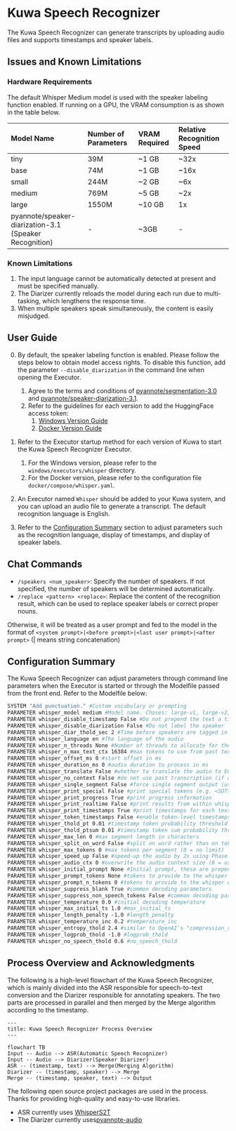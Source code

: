 # Kuwa Speech Recognizer

The Kuwa Speech Recognizer can generate transcripts by uploading audio files and supports timestamps and speaker labels.

## Issues and Known Limitations
### Hardware Requirements
The default Whisper Medium model is used with the speaker labeling function enabled. If running on a GPU, the VRAM consumption is as shown in the table below.

| Model Name | Number of Parameters | VRAM Required | Relative Recognition Speed |
| :------ | :------ | :------ | :------ |
| tiny | 39M | ~1 GB | ~32x |
| base | 74M | ~1 GB | ~16x |
| small | 244M | ~2 GB | ~6x |
| medium | 769M | ~5 GB | ~2x |
| large | 1550M | ~10 GB | 1x |
| pyannote/speaker-diarization-3.1<br>(Speaker Recognition) | - | ~3GB | - |

### Known Limitations
1. The input language cannot be automatically detected at present and must be specified manually.
2. The Diarizer currently reloads the model during each run due to multi-tasking, which lengthens the response time.
3. When multiple speakers speak simultaneously, the content is easily misjudged.

## User Guide
0. By default, the speaker labeling function is enabled. Please follow the steps below to obtain model access rights. To disable this function, add the parameter `--disable_diarization` in the command line when opening the Executor.
    1. Agree to the terms and conditions of [pyannote/segmentation-3.0](https://huggingface.co/pyannote/segmentation-3.0) and [pyannote/speaker-diarization-3.1](https://hf.co/pyannote/speaker-diarization-3.1).
    2. Refer to the guidelines for each version to add the HuggingFace access token:
        1. [Windows Version Guide](https://kuwaai.org/blog/kuwa-os-v0.2.0-llama3-windows#method-1-applying-for-access-on-huggingface)
        2. [Docker Version Guide](https://kuwaai.org/blog/kuwa-os-v0.2.0-llama3-linux#method-1-applying-for-access-on-huggingface)
1. Refer to the Executor startup method for each version of Kuwa to start the Kuwa Speech Recognizer Executor.
    1. For the Windows version, please refer to the `windows/executors/whisper` directory.
    2. For the Docker version, please refer to the configuration file `docker/compose/whisper.yaml`.

2. An Executor named `Whisper` should be added to your Kuwa system, and you can upload an audio file to generate a transcript. The default recognition language is English.
3. Refer to the [Configuration Summary](#Configuration%20Summary) section to adjust parameters such as the recognition language, display of timestamps, and display of speaker labels.

## Chat Commands
- `/speakers <num_speaker>`: Specify the number of speakers. If not specified, the number of speakers will be determined automatically.
- `/replace <pattern> <replace>`: Replace the content of the recognition result, which can be used to replace speaker labels or correct proper nouns.

Otherwise, it will be treated as a user prompt and fed to the model in the format of `<system prompt>|<before prompt>|<last user prompt>|<after prompt>` (| means string concatenation)

## Configuration Summary
The Kuwa Speech Recognizer can adjust parameters through command line parameters when the Executor is started or through the Modelfile passed from the front end. Refer to the Modelfile below:

```dockerfile
SYSTEM "Add punctuation." #Custom vocabulary or prompting
PARAMETER whisper_model medium #Model name. Choses: large-v1, large-v2, large-v3, medium, base, small, tiny
PARAMETER whisper_disable_timestamp False #Do not prepend the text a timestamp
PARAMETER whisper_disable_diarization False #Do not label the speaker
PARAMETER whisper_diar_thold_sec 2 #Time before speakers are tagged in paragraphs that are longer than. (in seconds)
PARAMETER whisper_language en #The language of the audio
PARAMETER whisper_n_threads None #Number of threads to allocate for the inference. default to min(4, available hardware_concurrency)
PARAMETER whisper_n_max_text_ctx 16384 #max tokens to use from past text as prompt for the decoder
PARAMETER whisper_offset_ms 0 #start offset in ms
PARAMETER whisper_duration_ms 0 #audio duration to process in ms
PARAMETER whisper_translate False #whether to translate the audio to English
PARAMETER whisper_no_context False #do not use past transcription (if any) as initial prompt for the decoder
PARAMETER whisper_single_segment False #force single segment output (useful for streaming)
PARAMETER whisper_print_special False #print special tokens (e.g. <SOT>, <EOT>, <BEG>, etc.)
PARAMETER whisper_print_progress True #print progress information
PARAMETER whisper_print_realtime False #print results from within whisper.cpp (avoid it, use callback instead)
PARAMETER whisper_print_timestamps True #print timestamps for each text segment when printing realtime
PARAMETER whisper_token_timestamps False #enable token-level timestamps
PARAMETER whisper_thold_pt 0.01 #timestamp token probability threshold (~0.01)
PARAMETER whisper_thold_ptsum 0.01 #timestamp token sum probability threshold (~0.01)
PARAMETER whisper_max_len 0 #max segment length in characters
PARAMETER whisper_split_on_word False #split on word rather than on token (when used with max_len)
PARAMETER whisper_max_tokens 0 #max tokens per segment (0 = no limit)
PARAMETER whisper_speed_up False #speed-up the audio by 2x using Phase Vocoder
PARAMETER whisper_audio_ctx 0 #overwrite the audio context size (0 = use default)
PARAMETER whisper_initial_prompt None #Initial prompt, these are prepended to any existing text context from a previous call
PARAMETER whisper_prompt_tokens None #tokens to provide to the whisper decoder as initial prompt
PARAMETER whisper_prompt_n_tokens 0 #tokens to provide to the whisper decoder as initial prompt
PARAMETER whisper_suppress_blank True #common decoding parameters
PARAMETER whisper_suppress_non_speech_tokens False #common decoding parameters
PARAMETER whisper_temperature 0.0 #initial decoding temperature
PARAMETER whisper_max_initial_ts 1.0 #max_initial_ts
PARAMETER whisper_length_penalty -1.0 #length_penalty
PARAMETER whisper_temperature_inc 0.2 #temperature_inc
PARAMETER whisper_entropy_thold 2.4 #similar to OpenAI's "compression_ratio_threshold"
PARAMETER whisper_logprob_thold -1.0 #logprob_thold
PARAMETER whisper_no_speech_thold 0.6 #no_speech_thold
```

## Process Overview and Acknowledgments

The following is a high-level flowchart of the Kuwa Speech Recognizer, which is mainly divided into the ASR responsible for speech-to-text conversion and the Diarizer responsible for annotating speakers. The two parts are processed in parallel and then merged by the Merge algorithm according to the timestamp.

```mermaid
---
title: Kuwa Speech Recognizer Process Overview
---

flowchart TB
Input -- Audio --> ASR(Automatic Speech Recognizer)
Input -- Audio --> Diarizer(Speaker Diarizer)
ASR -- (timestamp, text) --> Merge(Merging Algorithm)
Diarizer -- (timestamp, speaker) --> Merge
Merge -- (timestamp, speaker, text) --> Output
```

The following open source project packages are used in the process. Thanks for providing high-quality and easy-to-use libraries.
- ASR currently uses [WhisperS2T](https://github.com/shashikg/WhisperS2T)
- The Diarizer currently uses[pyannote-audio](https://github.com/pyannote/pyannote-audio)